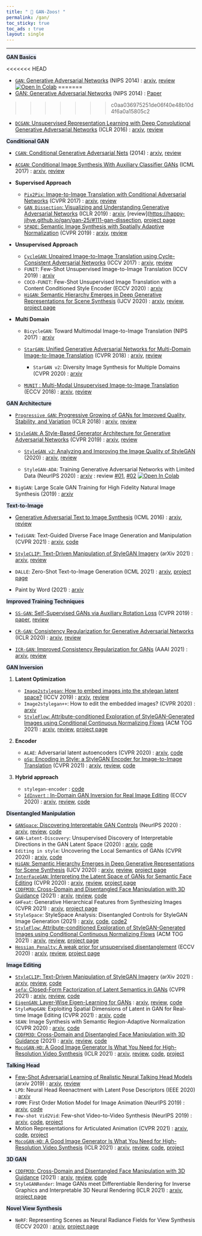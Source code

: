```yaml
---
title: " 🦓 GAN-Zoos! "
permalink: /gan/
toc_sticky: true
toc_ads : true
layout: single
---
```

  

---

<span style='background-color: #E5EBF7;'> **GAN Basics** </span>

<<<<<<< HEAD
- [`GAN`: Generative Adversarial Networks](https://happy-jihye.github.io/gan/gan-1/) (NIPS 2014) : [arxiv](https://arxiv.org/abs/1406.2661), [review](https://happy-jihye.github.io/gan/gan-1/) [![Open In Colab](https://colab.research.google.com/assets/colab-badge.svg)](https://colab.research.google.com/github/happy-jihye/GAN/blob/main/gan/gan.ipynb)
=======
- [GAN: Generative Adversarial Networks](https://happy-jihye.github.io/gan/gan-1/) (NIPS 2014) : [Paper](https://arxiv.org/abs/1406.2661)
>>>>>>> c0aa036975251de06f40e48b10d4f6a0a15805c2

- [`DCGAN`: Unsupervised Representation Learning with Deep Convolutional Generative Adversarial Networks](https://happy-jihye.github.io/gan/gan-2/) (ICLR 2016) : [arxiv](https://arxiv.org/abs/1511.06434), [review](https://happy-jihye.github.io/gan/gan-2/)

<span style='background-color: #E5EBF7;'> **Conditional GAN** </span>

- [`CGAN`: Conditional Generative Adversarial Nets](https://happy-jihye.github.io/gan/gan-3/) (2014) : [arxiv](https://arxiv.org/abs/1411.1784), [review](https://happy-jihye.github.io/gan/gan-3/)

- [`ACGAN`: Conditional Image Synthesis With Auxiliary Classifier GANs](https://happy-jihye.github.io/gan/gan-13/) (ICML 2017) : [arxiv](https://arxiv.org/abs/1610.09585), [review](https://happy-jihye.github.io/gan/gan-13/)

- **Supervised Approach** 

  - [`Pix2Pix`: Image-to-Image Translation with Conditional Adversarial Networks](https://happy-jihye.github.io/gan/gan-8/) (CVPR 2017) : [arxiv](https://arxiv.org/abs/1611.07004), [review](https://happy-jihye.github.io/gan/gan-8/)
  - [`GAN Dissection`: Visualizing and Understanding Generative Adversarial Networks](https://happy-jihye.github.io/gan/gan-25/#111-gan-dissection) (ICLR 2019) : [arxiv](https://arxiv.org/abs/1811.10597), [review](https://happy-jihye.github.io/gan/gan-25/#111-gan-dissection, [project page](https://gandissect.csail.mit.edu/)
  - [`SPADE`: Semantic Image Synthesis with Spatially Adaptive Normalization](https://happy-jihye.github.io/gan/gan-9/) (CVPR 2019) : [arxiv](https://arxiv.org/abs/1903.07291), [review](https://happy-jihye.github.io/gan/gan-9/)

- **Unsupervised Approach** 

  - [`CycleGAN`: Unpaired Image-to-Image Translation using Cycle-Consistent Adversarial Networks](https://happy-jihye.github.io/gan/gan-10/) (ICCV 2017) : [arxiv](https://arxiv.org/abs/1703.10593), [review](https://happy-jihye.github.io/gan/gan-10/)
  - `FUNIT`: Few-Shot Unsupervised Image-to-Image Translation (ICCV 2019) : [arxiv](https://arxiv.org/abs/1905.01723)
  - `COCO-FUNIT`: Few-Shot Unsupervised Image Translation with a Content Conditioned Style Encoder (ECCV 2020) : [arxiv](https://nvlabs.github.io/COCO-FUNIT/) 
  - [`HiGAN`: Semantic Hierarchy Emerges in Deep Generative Representations for Scene Synthesis](https://happy-jihye.github.io/gan/gan-25/#121-higan) (IJCV 2020) : [arxiv](https://arxiv.org/abs/1911.09267), [review](https://happy-jihye.github.io/gan/gan-25/#121-higan), [project page](https://genforce.github.io/higan/)

- **Multi Domain**
  - `BicycleGAN`: Toward Multimodal Image-to-Image Translation (NIPS 2017) : [arxiv](https://arxiv.org/abs/1711.11586) 
  - [`StarGAN`: Unified Generative Adversarial Networks for Multi-Domain Image-to-Image Translation](https://happy-jihye.github.io/gan/gan-12/) (CVPR 2018) : [arxiv](https://arxiv.org/abs/1711.09020), [review](https://happy-jihye.github.io/gan/gan-12/)
    - `StarGAN v2`: Diversity Image Synthesis for Multiple Domains (CVPR 2020) : [arxiv](https://arxiv.org/abs/1912.01865) 

  - [`MUNIT` : Multi-Modal Unsupervised Image-to-Image Translation](https://happy-jihye.github.io/gan/gan-14/) (ECCV 2018) : [arxiv](https://arxiv.org/abs/1804.04732), [review](https://happy-jihye.github.io/gan/gan-14/) 
  


<span style='background-color: #E5EBF7;'> **GAN Architecture** </span>

- [`Progressive GAN`: Progressive Growing of GANs for Improved Quality, Stability, and Variation](https://happy-jihye.github.io/gan/gan-5/) (ICLR 2018) : [arxiv](https://arxiv.org/abs/1710.10196), [review](https://happy-jihye.github.io/gan/gan-5/)

- [`StyleGAN`: A Style-Based Generator Architecture for Generative Adversarial Networks](https://happy-jihye.github.io/gan/gan-6/) (CVPR 2019) : [arxiv](https://arxiv.org/abs/1812.04948), [review](https://happy-jihye.github.io/gan/gan-6/)

  - [`StyleGAN v2`: Analyzing and Improving the Image Quality of StyleGAN](https://happy-jihye.github.io/gan/gan-7/) (2020) : [arxiv](https://arxiv.org/abs/1912.04958), [review](https://happy-jihye.github.io/gan/gan-7/)
  
  - `StyleGAN-ADA`: Training Generative Adversarial Networks with Limited Data (NeurlPS 2020) : [arxiv](https://arxiv.org/abs/2006.06676)  : review [#01](https://happy-jihye.github.io/gan/gan-19/), [#02](https://happy-jihye.github.io/gan/gan-20/) [![Open In Colab](https://colab.research.google.com/assets/colab-badge.svg)](https://colab.research.google.com/github/happy-jihye/GAN-Papers/blob/main/gan/stylegan2-ada.ipynb)

- `BigGAN`: Large Scale GAN Training for High Fidelity Natural Image Synthesis (2019) : [arxiv](https://arxiv.org/abs/1809.11096) 


<span style='background-color: #E5EBF7;'> **Text-to-Image** </span>

- [Generative Adversarial Text to Image Synthesis](https://happy-jihye.github.io/gan/gan-4/) (ICML 2016) : [arxiv](https://arxiv.org/abs/1605.05396), [review](https://happy-jihye.github.io/gan/gan-4/)

- `TediGAN`: Text-Guided Diverse Face Image Generation and Manipulation (CVPR 2021) : [arxiv](https://arxiv.org/abs/2012.03308), [code](https://github.com/IIGROUP/TediGAN)

- [`StyleCLIP`: Text-Driven Manipulation of StyleGAN Imagery](https://happy-jihye.github.io/gan/gan-15/) (arXiv 2021) : [arxiv](https://arxiv.org/abs/2103.17249), [review](https://happy-jihye.github.io/gan/gan-15/)

- `DALLE`: Zero-Shot Text-to-Image Generation (ICML 2021) : [arxiv](https://arxiv.org/abs/2102.12092), [project page](https://openai.com/blog/dall-e/)
- Paint by Word (2021) : [arxiv](https://arxiv.org/abs/2103.10951)

<span style='background-color: #E5EBF7;'> **Improved Training Techniques** </span>

- [`SS-GAN`: Self-Supervised GANs via Auxiliary Rotation Loss](https://happy-jihye.github.io/gan/gan-16/) (CVPR 2019) : [paper](https://openaccess.thecvf.com/content_CVPR_2019/papers/Chen_Self-Supervised_GANs_via_Auxiliary_Rotation_Loss_CVPR_2019_paper.pdf), [review](https://happy-jihye.github.io/gan/gan-16/)

- [`CR-GAN`: Consistency Regularization for Generative Adversarial Networks](https://happy-jihye.github.io/gan/gan-17/) (ICLR 2020) : [arxiv](https://arxiv.org/abs/1910.12027), [review](https://happy-jihye.github.io/gan/gan-17/)

- [`ICR-GAN`: Improved Consistency Regularization for GANs](https://happy-jihye.github.io/gan/gan-18/) (AAAI 2021) : [arxiv](https://arxiv.org/abs/2002.04724), [review](https://happy-jihye.github.io/gan/gan-18/)

<span style='background-color: #E5EBF7;'> **GAN Inversion** </span>

1. **Latent Optimization**
   - [`Image2stylegan`: How to embed images into the stylegan latent space?](https://happy-jihye.github.io/gan/gan-23/) (ICCV 2019) : [arxiv](https://arxiv.org/abs/1904.03189), [review](https://happy-jihye.github.io/gan/gan-23/)
   - `Image2stylegan++`: How to edit the embedded images? (CVPR 2020) : [arxiv](https://arxiv.org/abs/1911.11544)
   - [`StyleFlow`: Attribute-conditioned Exploration of StyleGAN-Generated Images using Conditional Continuous Normalizing Flows](https://happy-jihye.github.io/gan/gan-25/#123-styleflow) (ACM TOG 2021) : [arxiv](https://arxiv.org/abs/2008.02401), [review](https://happy-jihye.github.io/gan/gan-25/#123-styleflow), [project page](https://rameenabdal.github.io/StyleFlow/)

2. **Encoder**
   - `ALAE`: Adversarial latent autoencoders (CVPR 2020) : [arxiv](https://arxiv.org/abs/2004.04467), [code](https://github.com/podgorskiy/ALAE)
   - [`pSp`: Encoding in Style: a StyleGAN Encoder for Image-to-Image Translation](https://happy-jihye.github.io/gan/gan-23/#3-psp--pixel2style2pixel) (CVPR 2021) : [arxiv](https://arxiv.org/abs/2008.00951), [review](https://happy-jihye.github.io/gan/gan-23/#3-psp--pixel2style2pixel), [code](https://happy-jihye.github.io/gan/gan-23/)
3. **Hybrid approach**
   - `stylegan-encoder` : [code](https://github.com/pbaylies/stylegan-encoder)
   - [`IdInvert` : In-Domain GAN Inversion for Real Image Editing](https://happy-jihye.github.io/gan/gan-23/#2-idinvert) (ECCV 2020) : [arxiv](https://arxiv.org/abs/2004.00049), [review](https://happy-jihye.github.io/gan/gan-23/#2-idinvert), [code](https://github.com/happy-jihye/GAN/tree/main/In-Domain-GAN)

<span style='background-color: #E5EBF7;'> **Disentangled Manipulation** </span>

- [`GANSpace`: Discovering Interpretable GAN Controls](https://happy-jihye.github.io/gan/gan-25/#22-ganspace) (NeurIPS 2020) : [arxiv](https://arxiv.org/abs/2004.02546), [review](https://happy-jihye.github.io/gan/gan-25/#22-ganspace), [code](https://github.com/harskish/ganspace)
- `GAN-Latent-Discovery`: Unsupervised Discovery of Interpretable Directions in the GAN Latent Space (2020) : [arxiv](https://arxiv.org/abs/2002.03754), [code](https://github.com/anvoynov/GANLatentDiscovery)
- `Editing in style`: Uncovering the Local Semantics of GANs (CVPR 2020) : [arxiv](https://arxiv.org/abs/2004.14367), [code](https://github.com/IVRL/GANLocalEditing)
- [`HiGAN`: Semantic Hierarchy Emerges in Deep Generative Representations for Scene Synthesis](https://happy-jihye.github.io/gan/gan-25/#121-higan) (IJCV 2020) : [arxiv](https://arxiv.org/abs/1911.09267), [review](https://happy-jihye.github.io/gan/gan-25/#121-higan), [project page](https://genforce.github.io/higan/)
- [`InterFaceGAN`: Interpreting the Latent Space of GANs for Semantic Face Editing](https://happy-jihye.github.io/gan/gan-25/#122-interfacegan) (CVPR 2020) : [arxiv](https://arxiv.org/abs/1907.10786), [review](https://happy-jihye.github.io/gan/gan-25/#122-interfacegan), [project page](https://genforce.github.io/interfacegan/)
- [`CDDFM3D`: Cross-Domain and Disentangled Face Manipulation with 3D Guidance](https://happy-jihye.github.io/gan/gan-24/) (2021) : [arxiv](https://arxiv.org/abs/2104.11228), [review](https://happy-jihye.github.io/gan/gan-24/), [code](https://github.com/cassiePython/cddfm3d)
- `GHFeat`: Generative Hierarchical Features from Synthesizing Images (CVPR 2021) : [arxiv](https://arxiv.org/abs/2007.10379), [project page](https://genforce.github.io/ghfeat/)
- `StyleSpace`: StyleSpace Analysis: Disentangled Controls for StyleGAN Image Generation (2021) : [arxiv](https://arxiv.org/abs/2011.12799), [code](https://github.com/xrenaa/StyleSpace-pytorch), [code2](https://github.com/happy-jihye/GAN/tree/main/StyleSpace)
- [`StyleFlow`: Attribute-conditioned Exploration of StyleGAN-Generated Images using Conditional Continuous Normalizing Flows](https://happy-jihye.github.io/gan/gan-25/#123-styleflow) (ACM TOG 2021) : [arxiv](https://arxiv.org/abs/2008.02401), [review](https://happy-jihye.github.io/gan/gan-25/#123-styleflow), [project page](https://rameenabdal.github.io/StyleFlow/)
- [`Hessian Penalty`: A weak prior for unsupervised disentanglement](https://happy-jihye.github.io/gan/gan-25/#23-hessian-penalty) (ECCV 2020) : [arxiv](https://arxiv.org/abs/2008.10599), [review](https://happy-jihye.github.io/gan/gan-25/#23-hessian-penalty), [project page](https://www.wpeebles.com/hessian-penalty)

<span style='background-color: #E5EBF7;'> **Image Editing** </span>

- [`StyleCLIP`: Text-Driven Manipulation of StyleGAN Imagery](https://happy-jihye.github.io/gan/gan-15/) (arXiv 2021) : [arxiv](https://arxiv.org/abs/2103.17249), [review](https://happy-jihye.github.io/gan/gan-15/), [code](https://github.com/orpatashnik/StyleCLIP)
- [`sefa`: Closed-Form Factorization of Latent Semantics in GANs](https://happy-jihye.github.io/gan/gan-25/#21-sefa) (CVPR 2021) : [arxiv](https://arxiv.org/abs/2007.06600), [review](https://happy-jihye.github.io/gan/gan-25/#21-sefa), [code](https://github.com/happy-jihye/GAN/tree/main/SEFA)
- [`EigenGAN`: Layer-Wise Eigen-Learning for GANs](https://happy-jihye.github.io/gan/gan-25/#24-eigengan) : [arxiv](https://arxiv.org/abs/2104.12476), [review](https://happy-jihye.github.io/gan/gan-25/#24-eigengan), [code](https://github.com/bryandlee/eigengan-pytorch)
- `StyleMapGAN`: Exploiting Spatial Dimensions of Latent in GAN for Real-time Image Editing (CVPR 2021) : [arxiv](https://arxiv.org/abs/2104.14754), [code](https://github.com/naver-ai/StyleMapGAN)
- `SEAN`: Image Synthesis with Semantic Region-Adaptive Normalization (CVPR 2020) : [arxiv](https://arxiv.org/abs/1911.12861), [code](https://github.com/ZPdesu/SEAN)
- [`CDDFM3D`: Cross-Domain and Disentangled Face Manipulation with 3D Guidance](https://happy-jihye.github.io/gan/gan-24/) (2021) : [arxiv](https://arxiv.org/abs/2104.11228), [review](https://happy-jihye.github.io/gan/gan-24/), [code](https://github.com/cassiePython/cddfm3d)
- [`MocoGAN-HD`: A Good Image Generator Is What You Need for High-Resolution Video Synthesis](https://happy-jihye.github.io/gan/gan-27/) (ICLR 2021) : [arxiv](https://arxiv.org/abs/2104.15069), [review](https://happy-jihye.github.io/gan/gan-27/), [code](https://github.com/snap-research/MoCoGAN-HD), [project](https://bluer555.github.io/MoCoGAN-HD/)

<span style='background-color: #E5EBF7;'> **Talking Head** </span>

- [Few-Shot Adversarial Learning of Realistic Neural Talking Head Models](https://happy-jihye.github.io/gan/gan-22/) (arxiv 2019) : [arxiv](https://arxiv.org/abs/1905.08233), [review](https://happy-jihye.github.io/gan/gan-22/)
- `LPD`: Neural Head Reenactment with Latent Pose Descriptors (IEEE 2020) : [arxiv](https://arxiv.org/abs/2004.12000)  
- `FOMM`: First Order Motion Model for Image Animation (NeurIPS 2019) : [arxiv](https://arxiv.org/abs/2003.00196), [code](https://github.com/AliaksandrSiarohin/first-order-model)
- `Few-shot Vid2Vid`: Few-shot Video-to-Video Synthesis (NeurIPS 2019) : [arxiv](https://arxiv.org/abs/1910.12713), [code](https://github.com/NVlabs/few-shot-vid2vid), [project](https://nvlabs.github.io/few-shot-vid2vid/)
- Motion Representations for Articulated Animation (CVPR 2021) : [arxiv](https://arxiv.org/abs/2104.11280), [code](https://github.com/snap-research/articulated-animation), [project](https://snap-research.github.io/articulated-animation/)
- [`MocoGAN-HD`: A Good Image Generator Is What You Need for High-Resolution Video Synthesis](https://happy-jihye.github.io/gan/gan-27/) (ICLR 2021) : [arxiv](https://arxiv.org/abs/2104.15069), [review](https://happy-jihye.github.io/gan/gan-27/), [code](https://github.com/snap-research/MoCoGAN-HD), [project](https://bluer555.github.io/MoCoGAN-HD/)



<span style='background-color: #E5EBF7;'> **3D GAN** </span>

- [`CDDFM3D`: Cross-Domain and Disentangled Face Manipulation with 3D Guidance](https://happy-jihye.github.io/gan/gan-24/) (2021) : [arxiv](https://arxiv.org/abs/2104.11228), [review](https://happy-jihye.github.io/gan/gan-24/), [code](https://github.com/cassiePython/cddfm3d)
- `StyleGANRender`: Image GANs meet Differentiable Rendering for Inverse Graphics and Interpretable 3D Neural Rendering (ICLR 2021) : [arxiv](https://arxiv.org/abs/2010.09125), [project page](https://nv-tlabs.github.io/GANverse3D/)


<span style='background-color: #E5EBF7;'> **Novel View Synthesis** </span>

- `NeRF`: Representing Scenes as Neural Radiance Fields for View Synthesis (ECCV 2020) : [arxiv](https://arxiv.org/abs/2003.08934), [project page](https://www.matthewtancik.com/nerf)
